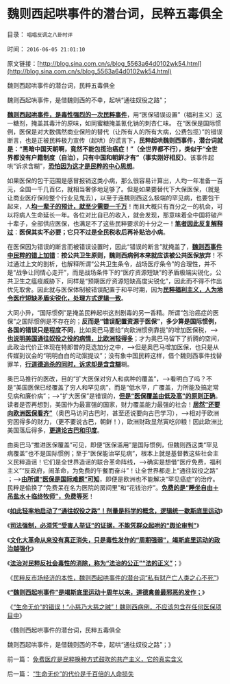 # 魏则西起哄事件的潜台词，民粹五毒俱全

目录： `唱唱反调之八卦时评` 

时间： `2016-06-05 21:01:10` 

原文链接：[http://blog.sina.com.cn/s/blog_5563a64d0102wk54.html](http://blog.sina.com.cn/s/blog_5563a64d0102wk54.html)

魏则西起哄事件的潜台词，民粹五毒俱全

魏则西起哄事件，是借魏则西的不幸，起哄“通往奴役之路”；

[**魏则西起哄事件，是毒性强烈的一次民粹事件**](../../../2016/5/31/衡量民粹大革命的社会毒性的科学公式.md)，用“医保错误设置”（福利主义）这一糖剂，掩盖其毒汁的原味，如同蜜糖掩盖氰化钠的刺杏仁味。
在“医保是国际惯例，医保是对大数偶然商业保险的替代（让所有人的所有大病，公费包揽）”的错误断言，也是正被民粹极力宣传（起哄）的谎言下，**民粹起哄魏则西事件，潜台词就是：“黑暗中国天朝啊，竟然不能包揽治癌症！”（全世界都不行），类似于“全世界都没有户籍制度（自治），只有中国和朝鲜才有”（事实刚好相反）**。该事件起哄“诉求含糊”，[**恐怕因为这才是民粹的中心思想**](../../../2014/6/26/免费医疗的真相，没有社区生活的中国.md)。

如果医保的包干范围是感冒报销这类小病，那么很容易计算出，人均一年准备一百元，全国一千几百亿，就相当奢侈地足够了。但是如果要替代下大保医保，（就是让商业医疗保险整个行业见鬼去），以至于连魏则西这么极端的罕见病，也要包干起来，人[**均一辈子的预计，就至少需要一千万**](../../../2010/7/13/中国“病得起”个人现金财产需1000万以上.md)！而且大概只有百分之一的机会，可以将病人生命延长一年。各位对比自已的收入，就会发现，那意味着全中国将破产十辈子，全部供应医保，也满足不了这些民粹要求的十分之一！[**笔者因此反复解释过**](../../../2012/8/22/传统美德的“灯下黑”，“国家承诺”靠不住.md)：**医保其实不必要；它只不过是全民税收后再补贴治小病**。

在医保因为错误的断言而被错误设置时，因此“错误的断言”就掩盖了，[**魏则西事件中民粹的错上加错**](../../../2016/5/16/魏则西案前传，“2006年，哈尔滨天价炒作案”；.md)：**按公共卫生原则，魏则西病例本来就应该被公共医保放弃**！不过通过上文的剖析，也解释所谓“公共卫生条令，战场医疗条令”的合理性，并不是“战争让同情心走开”，而是战场条件下的“医疗资源短缺”的矛盾极端尖锐化，公共卫生之瘟疫威胁下，同样是“预期医疗资源短缺高度尖锐化”，因此而不得不作出优先取舍。因此就与医保体制被错误配置于和平时期，因为[**民粹福利主义，人为地令医疗短缺矛盾尖锐化，处理方式逻辑一致**](../../../2010/7/14/生命健康皆有价；医改不能为了“看病难看病贵”.md)。

大同小异，“国际惯例”是掩盖民粹起哄这剂剧毒的另一香精。所谓“包治癌症的医保”之国际惯例是不存在的；**反而是“错误配置资源于医保”，多少算是国际惯例，各国的错误只是程度不同**，比如奥巴马要给“向欧洲惯例靠拢”的增加医保税，——>[**也说明美国通往奴役之役的病情，比欧洲轻得多**](../../../2014/8/5/美国几种医疗保险，奥巴马医改的诡异.md)；才为奥巴马留下了折腾的空间，此政治代价正体现在特郎普的竞选加分之中，——>但是奥巴马增加医保，也只是从传媒到议会的“明明白白的动案提议”；没有象中国民粹这样，借个魏则西事件找替罪羊，[**行道德追杀的同时，诉求却是含含糊**](../../../2016/5/10/魏则西事件中的民粹，道德定性和“黑律师”.md)糊。

奥巴马推行的医改，目的“扩大医保对穷人和病种的覆盖”，——>看明白了吗？不是“美国医保已经覆盖了穷人和罕见病”，而是“低水平，广覆盖，力所能及搞定常见病和廉价病”；——>“扩大医保”是错误的，[**但是“医保覆盖由低及高”的原则正确**](../../../2014/8/6/美国医疗保险及“无保险”的几千万穷人.md)。读者是否再想到，美国作为最富强的国家，财力覆盖能力最强的社会！[**居然“还要向欧洲医保看齐”**](../../../2014/8/11/奥巴马医改三十年后的英国医疗体制.md)（奥巴马访问古巴时，甚至还说要向古巴学习），——>相对于欧洲穷困得多的财力，（更不要说古巴，朝鲜！），欧洲财政显然寅吃卯粮！因此欧洲比美国落后得多，[**更遑论古巴和印度**](../../../2014/11/16/印度“免费医疗”的真相，及民意调查的宣传窍门.md)。

由奥巴马“推进医保覆盖”可见，即便“医保滥用”是国际惯例，但魏则西这类“罕见病覆盖”也不是国际惯例；至于“医保能治罕见病”，根本上就是基督教这些社会主义民粹造谣！它们是全世界造谣的联合革命阵线，——>确实是想借“医疗免费，福利主义”“反政府，闹革命，为免费的午餐而奋斗”！让全世界都走上“通往奴役之路”
；——>[**由所谓“医保是国际难题”可知**](../../../2012/9/1/“生命无价”是主观的，医疗成本是客观的.md)，即便是欧洲也不能解决“罕见癌症”的治疗。民粹是偷换了“免费呆在名为医院的房间里”和“花钱治疗”。[**免费的是“睡坐自由＋吊盐水＋临终牧师”，免费等死**](../../../2014/7/17/why“公立医疗，免费医疗，生命无价”都是传统的反人类情结？.md)！

《[**如此轻率地启动了“通往奴役之路”！剂量是科学的概念，逻辑统一歇斯底里运动**](../../../2016/5/29/竭斯底里！如此轻率地启动了“通往极权之路”！.md)》

《[**司法强制，必须凭“受害人举证”的证据，不能凭群众起哄的“舆论审判”**](../../../2016/5/30/司法强制，必须凭“受害人举证”，不能凭“舆论审判”.md)》

《[**文化大革命从来没有真正消失，只是毒性发作的“周期强弱”，竭斯底里运动的政治越强化**](../../../2016/5/31/衡量民粹大革命的社会毒性的科学公式.md)》

《[**法治对民粹反社会毒性的消除，称为“法治的公正”“法的正义”**](../../../2016/6/1/法治对民粹反社会毒性的消除，即是“法的正义”.md)；》

《[民粹反市场经济的本性，魏则西起哄事件的潜台词“私有财产亡人类之心不死”](../../../2016/6/2/“敌对意识形态”反对魏则西事件中的民粹起哄.md)》

《[**“魏则西起哄事件”是竭斯底里运动十周年以来，道德禽兽最邪恶的发作；**](../../../2016/6/3/“魏则西起哄事件”，道德禽兽最邪恶的一次发作；.md)》

《[“生命无价”的错误！“小慈乃大慈之贼”！魏则西病例，不应该包含在任何医保项目中](../../../2016/6/4/“生命无价”的代价是千百倍的人命损失.md)》

《魏则西起哄事件的潜台词，民粹五毒俱全

魏则西起哄事件，是借魏则西的不幸，起哄“通往奴役之路”；》

前一篇： [免费医疗是民粹换种方式鼓吹的共产主义，它的真实含义](../../../2016/6/6/免费医疗是民粹换种方式鼓吹的共产主义，它的真实含义.md)

后一篇： [“生命无价”的代价是千百倍的人命损失](../../../2016/6/4/“生命无价”的代价是千百倍的人命损失.md)

